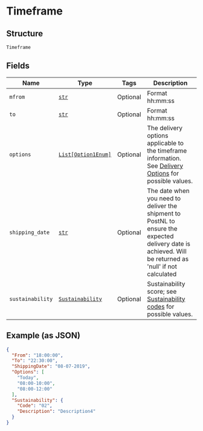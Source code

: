 
# Timeframe

## Structure

`Timeframe`

## Fields

| Name | Type | Tags | Description |
|  --- | --- | --- | --- |
| `mfrom` | [`str`](../../doc/models/string-enum.md) | Optional | Format hh:mm:ss |
| `to` | [`str`](../../doc/models/string-enum.md) | Optional | Format hh:mm:ss |
| `options` | [`List[Option1Enum]`](../../doc/models/option-1-enum.md) | Optional | The delivery options applicable to the timeframe information. See [Delivery Options](#tag/Reference-codes/Delivery-options) for possible values. |
| `shipping_date` | [`str`](../../doc/models/string-enum.md) | Optional | The date when you need to deliver the shipment to PostNL to ensure the expected delivery date is achieved. Will be returned as 'null' if not calculated |
| `sustainability` | [`Sustainability`](../../doc/models/sustainability.md) | Optional | Sustainability score; see [Sustainability codes](#tag/Reference-codes/Sustainability-codes) for possible values. |

## Example (as JSON)

```json
{
  "From": "18:00:00",
  "To": "22:30:00",
  "ShippingDate": "08-07-2019",
  "Options": [
    "Today",
    "08:00-10:00",
    "08:00-12:00"
  ],
  "Sustainability": {
    "Code": "02",
    "Description": "Description4"
  }
}
```

